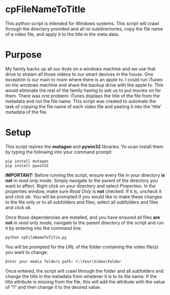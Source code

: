 # cpFileNameToTitle
This python script is intended for Windows systems. This script will crawl through the directory provided and all ist subdirectories, copy the file name of a video file, and apply it to the title in the meta data.

# Purpose
My family backs up all our dvds on a windows machine and we use that drive to stream all those videos to our smart devices in the house. One exception is our main tv room where there is an apple tv. I could run iTunes on the windows machine and share the backup drive with the apple tv. This would eliminate the rest of the family having to ask us to put movies on for them. There was one problem: iTunes displays the title of the file from the metadata and not the file name. This script was created to automate the task of copying the file name of each video file and pasting it into the 'title' metadata of the file.

# Setup
This script repires the **mutagen** and **pywin32** libraries. Yo ucan install them by typing the following into your command prompt:
```
pip install mutagen
pip install pywin32
```

***IMPORTANT:*** Before running the script, ensure every file in your directory **is not** in *read only* mode. Simply navigate to the parent of the directory you want to affect. Right click on your directory and select *Properties*. In the properties window, make sure *Read Only* is **not** checked. If it is, uncheck it and click *ok*. You will be prompted if you would like to make these changes to the file only or to all subfolders and files; select all subfolders and files and click *ok*.

Once those dependencies are installed, and you have ensured all files **are not** in *read only* mode, navigate to the parent directory of the script and run it by entering into the command line:
```
python cpFileNameToTitle.py
```
You will be prompted for the URL of the folder containing the video file(s) you want to change:
```
Enter your media folders path: C:\Your\Video\Folder
```
Once entered, the script will crawl through the folder and all subfolders and change the title in the metadata from whatever it is to its file name. If the title attribute is missing from the file, this will add the attribute with the value of "1" and then change it to the desired value.
